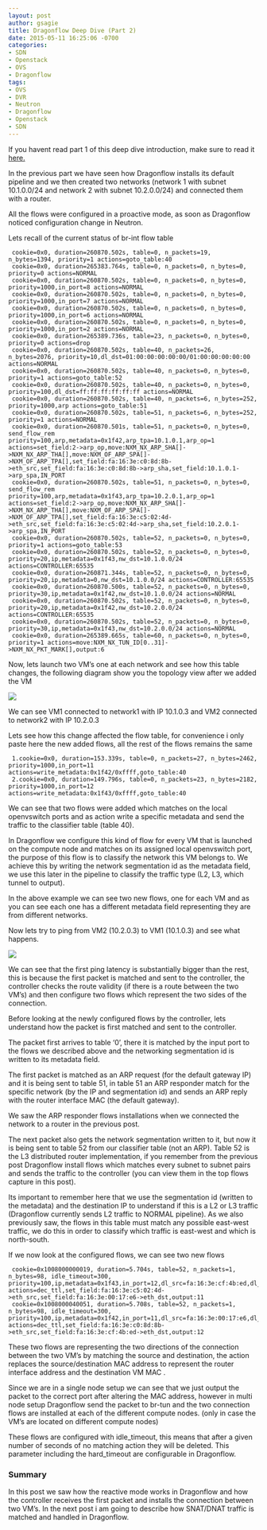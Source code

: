 ```yaml
---
layout: post
author: gsagie
title: Dragonflow Deep Dive (Part 2)
date: 2015-05-11 16:25:06 -0700
categories:
- SDN
- Openstack
- OVS
- Dragonflow
tags:
- OVS
- DVR
- Neutron
- Dragonflow
- Openstack
- SDN
---
```


If you havent read part 1 of this deep dive introduction, make sure to read it [here.](http://galsagie.github.io/sdn/openstack/ovs/dragonflow/2015/05/09/dragonflow-1/)

In the previous part we have seen how Dragonflow installs its default pipeline and we then created two networks (network 1 with subnet 10.1.0.0/24 and network 2 with subnet 10.2.0.0/24) and connected them with a router.

All the flows were configured in a proactive mode, as soon as Dragonflow noticed configuration change in Neutron.

Lets recall of the current status of br-int flow table

```
 cookie=0x0, duration=260870.502s, table=0, n_packets=19, n_bytes=1394, priority=1 actions=goto_table:40
 cookie=0x0, duration=265383.764s, table=0, n_packets=0, n_bytes=0, priority=0 actions=NORMAL
 cookie=0x0, duration=260870.502s, table=0, n_packets=0, n_bytes=0, priority=1000,in_port=8 actions=NORMAL
 cookie=0x0, duration=260870.502s, table=0, n_packets=0, n_bytes=0, priority=1000,in_port=7 actions=NORMAL
 cookie=0x0, duration=260870.502s, table=0, n_packets=0, n_bytes=0, priority=1000,in_port=6 actions=NORMAL
 cookie=0x0, duration=260870.502s, table=0, n_packets=0, n_bytes=0, priority=1000,in_port=2 actions=NORMAL
 cookie=0x0, duration=265389.736s, table=23, n_packets=0, n_bytes=0, priority=0 actions=drop
 cookie=0x0, duration=260870.502s, table=40, n_packets=26, n_bytes=2076, priority=10,dl_dst=01:00:00:00:00:00/01:00:00:00:00:00 actions=NORMAL
 cookie=0x0, duration=260870.502s, table=40, n_packets=0, n_bytes=0, priority=1 actions=goto_table:52
 cookie=0x0, duration=260870.502s, table=40, n_packets=0, n_bytes=0, priority=100,dl_dst=ff:ff:ff:ff:ff:ff actions=NORMAL
 cookie=0x0, duration=260870.502s, table=40, n_packets=6, n_bytes=252, priority=1000,arp actions=goto_table:51
 cookie=0x0, duration=260870.502s, table=51, n_packets=6, n_bytes=252, priority=1 actions=NORMAL
 cookie=0x0, duration=260870.501s, table=51, n_packets=0, n_bytes=0, send_flow_rem priority=100,arp,metadata=0x1f42,arp_tpa=10.1.0.1,arp_op=1 actions=set_field:2->arp_op,move:NXM_NX_ARP_SHA[]->NXM_NX_ARP_THA[],move:NXM_OF_ARP_SPA[]->NXM_OF_ARP_TPA[],set_field:fa:16:3e:c0:8d:8b->eth_src,set_field:fa:16:3e:c0:8d:8b->arp_sha,set_field:10.1.0.1->arp_spa,IN_PORT
 cookie=0x0, duration=260870.502s, table=51, n_packets=0, n_bytes=0, send_flow_rem priority=100,arp,metadata=0x1f43,arp_tpa=10.2.0.1,arp_op=1 actions=set_field:2->arp_op,move:NXM_NX_ARP_SHA[]->NXM_NX_ARP_THA[],move:NXM_OF_ARP_SPA[]->NXM_OF_ARP_TPA[],set_field:fa:16:3e:c5:02:4d->eth_src,set_field:fa:16:3e:c5:02:4d->arp_sha,set_field:10.2.0.1->arp_spa,IN_PORT
 cookie=0x0, duration=260870.502s, table=52, n_packets=0, n_bytes=0, priority=1 actions=goto_table:53
 cookie=0x0, duration=260870.502s, table=52, n_packets=0, n_bytes=0, priority=20,ip,metadata=0x1f43,nw_dst=10.1.0.0/24 actions=CONTROLLER:65535
 cookie=0x0, duration=260871.344s, table=52, n_packets=0, n_bytes=0, priority=20,ip,metadata=0,nw_dst=10.1.0.0/24 actions=CONTROLLER:65535
 cookie=0x0, duration=260870.500s, table=52, n_packets=0, n_bytes=0, priority=30,ip,metadata=0x1f42,nw_dst=10.1.0.0/24 actions=NORMAL
 cookie=0x0, duration=260870.502s, table=52, n_packets=0, n_bytes=0, priority=20,ip,metadata=0x1f42,nw_dst=10.2.0.0/24 actions=CONTROLLER:65535
 cookie=0x0, duration=260870.502s, table=52, n_packets=0, n_bytes=0, priority=30,ip,metadata=0x1f43,nw_dst=10.2.0.0/24 actions=NORMAL
 cookie=0x0, duration=265389.665s, table=60, n_packets=0, n_bytes=0, priority=1 actions=move:NXM_NX_TUN_ID[0..31]->NXM_NX_PKT_MARK[],output:6
```

Now, lets launch two VM’s one at each network and see how this table changes, the following diagram show you the topology view after we added the VM

<img src="https://raw.githubusercontent.com/GalSagie/GalSagie.github.io/master/public/img/topology2.jpeg" />

We can see VM1 connected to network1 with IP 10.1.0.3 and VM2 connected to network2 with IP 10.2.0.3

Lets see how this change affected the flow table, for convenience i only paste here the new added flows, all the rest of the flows remains the same

```
 1.cookie=0x0, duration=153.339s, table=0, n_packets=27, n_bytes=2462, priority=1000,in_port=11 actions=write_metadata:0x1f42/0xffff,goto_table:40
 2.cookie=0x0, duration=149.796s, table=0, n_packets=23, n_bytes=2182, priority=1000,in_port=12 actions=write_metadata:0x1f43/0xffff,goto_table:40
```

We can see that two flows were added which matches on the local openvswitch ports and as action write a specific metadata and send the traffic to the classifier table (table 40).

In Dragonflow we configure this kind of flow for every VM that is launched on the compute node and matches on its assigned local openvswitch port, the purpose of this flow is to classify the network this VM belongs to.
We achieve this by writing the network segmentation id as the metadata field, we use this later in the pipeline to classify the traffic type (L2, L3, which tunnel to output).

In the above example we can see two new flows, one for each VM and as you can see each one has a different metadata field representing they are from different networks.

Now lets try to ping from VM2 (10.2.0.3) to VM1 (10.1.0.3) and see what happens.

<img src="https://raw.githubusercontent.com/GalSagie/GalSagie.github.io/master/public/img/ping.jpeg" />

We can see that the first ping latency is substantially bigger than the rest, this is because the first packet is matched and sent to the controller, the controller checks the route validity (if there is a route between the two VM’s) and then configure two flows which represent the two sides of the connection.

Before looking at the newly configured flows by the controller, lets understand how the packet is first matched and sent to the controller.

The packet first arrives to table ‘0’, there it is matched by the input port to the flows we described above and the networking segmentation id is written to its metadata field.

The first packet is matched as an ARP request (for the default gateway IP) and it is being sent to table 51, in table 51 an ARP responder match for the specific network (by the IP and segmentation id) and sends an ARP reply with the router interface MAC (the default gateway).

We saw the ARP responder flows installations when we connected the network to a router in the previous post.

The next packet also gets the network segmentation written to it, but now it is being sent to table 52 from our classifier table (not an ARP).
Table 52 is the L3 distributed router implementation, if you remember from the previous post Dragonflow install flows which matches every subnet to subnet pairs and sends the traffic to the controller (you can view them in the top flows capture in this post).

Its important to remember here that we use the segmentation id (written to the metadata) and the destination IP to understand if this is a L2 or L3 traffic (Dragonflow currently sends L2 traffic to NORMAL pipeline).
As we also previously saw, the flows in this table must match any possible east-west traffic, we do this in order to classify which traffic is east-west and which is north-south.

If we now look at the configured flows, we can see two new flows

```
 cookie=0x1008000000019, duration=5.704s, table=52, n_packets=1, n_bytes=98, idle_timeout=300, priority=100,ip,metadata=0x1f43,in_port=12,dl_src=fa:16:3e:cf:4b:ed,dl_dst=fa:16:3e:c5:02:4d,nw_src=10.2.0.3,nw_dst=10.1.0.3 actions=dec_ttl,set_field:fa:16:3e:c5:02:4d->eth_src,set_field:fa:16:3e:00:17:e6->eth_dst,output:11
 cookie=0x1008000040051, duration=5.708s, table=52, n_packets=1, n_bytes=98, idle_timeout=300, priority=100,ip,metadata=0x1f42,in_port=11,dl_src=fa:16:3e:00:17:e6,dl_dst=fa:16:3e:c0:8d:8b,nw_src=10.1.0.3,nw_dst=10.2.0.3 actions=dec_ttl,set_field:fa:16:3e:c0:8d:8b->eth_src,set_field:fa:16:3e:cf:4b:ed->eth_dst,output:12
```

These two flows are representing the two directions of the connection between the two VM’s by matching the source and destination, the action replaces the source/destination MAC address to represent the router interface address and the destination VM MAC .

Since we are in a single node setup we can see that we just output the packet to the correct port after altering the MAC address, however in multi node setup Dragonflow send the packet to br-tun and the two connection flows are installed at each of the different compute nodes. (only in case the VM’s are located on different compute nodes)

These flows are configured with idle_timeout, this means that after a given number of seconds of no matching action they will be deleted.
This parameter including the hard_timeout are configurable in Dragonflow.

### Summary

In this post we saw how the reactive mode works in Dragonflow and how the controller receives the first packet and installs the connection between two VM’s.
In the next post i am going to describe how SNAT/DNAT traffic is matched and handled in Dragonflow.



